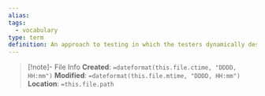 ```yaml
---
alias: 
tags:
  - vocabulary
type: term
definition: An approach to testing in which the testers dynamically design and execute tests based on their knowledge, exporation of the test item and the results of previous tests.
---
```

> [!note]- File Info
> **Created**:  `=dateformat(this.file.ctime, "DDDD, HH:mm")`
> **Modified**: `=dateformat(this.file.mtime, "DDDD, HH:mm")` 
> **Location**: `=this.file.path`